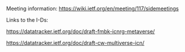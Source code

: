 Meeting information: https://wiki.ietf.org/en/meeting/117/sidemeetings

Links to the I-Ds:

https://datatracker.ietf.org/doc/draft-fmbk-icnrg-metaverse/

https://datatracker.ietf.org/doc/draft-cw-multiverse-icn/
